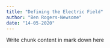 ```yaml
---
title: "Defining the Electric Field"
author: "Ben Rogers-Newsome"
date: "14-05-2020"
---
```


Write chunk content in mark down here
